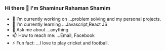 ### Hi there 👋 I'm Shaminur Rahaman Shamim


- 🔭 I’m currently working on ...problem solving and my personal projects.
- 🌱 I’m currently learning ...Javascript,React JS
- 💬 Ask me about ...anything
- 📫 How to reach me: ...Email, Facebook
- ⚡ Fun fact: ...I love to play cricket and football.
